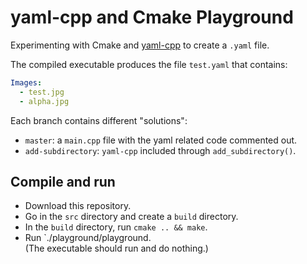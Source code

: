 # yaml-cpp and Cmake Playground

Experimenting with Cmake and [yaml-cpp](https://github.com/jbeder/yaml-cpp) to create a `.yaml` file.

The compiled executable produces the file `test.yaml` that contains:

```yaml
Images:
  - test.jpg
  - alpha.jpg
```

Each branch contains different "solutions":

- `master`: a `main.cpp` file with the yaml related code commented out.
- `add-subdirectory`: `yaml-cpp` included through `add_subdirectory()`.

## Compile and run

- Download this repository.
- Go in the `src` directory and create a `build` directory.
- In the `build` directory, run `cmake .. && make`.
- Run `./playground/playground.  
  (The executable should run and do nothing.)
